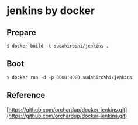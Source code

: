 # jenkins by docker

## Prepare

```
$ docker build -t sudahiroshi/jenkins .
```

## Boot

```
$ docker run -d -p 8080:8080 sudahiroshi/jenkins
```

## Reference

[https://github.com/orchardup/docker-jenkins.git](https://github.com/orchardup/docker-jenkins.git)

